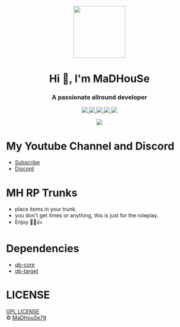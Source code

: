 <p align="center">
    <img width="140" src="https://icons.iconarchive.com/icons/iconarchive/red-orb-alphabet/128/Letter-M-icon.png" />  
    <h1 align="center">Hi 👋, I'm MaDHouSe</h1>
    <h3 align="center">A passionate allround developer </h3>    
</p>

<p align="center">
  <a href="https://github.com/MaDHouSe79/mh-rptrunks/issues">
    <img src="https://img.shields.io/github/issues/MaDHouSe79/mh-rptrunks"/> 
  </a>
  <a href="https://github.com/MaDHouSe79/mh-rptrunks/watchers">
    <img src="https://img.shields.io/github/watchers/MaDHouSe79/mh-rptrunks"/> 
  </a> 
  <a href="https://github.com/MaDHouSe79/mh-rptrunks/network/members">
    <img src="https://img.shields.io/github/forks/MaDHouSe79/mh-rptrunks"/> 
  </a>  
  <a href="https://github.com/MaDHouSe79/mh-rptrunks/stargazers">
    <img src="https://img.shields.io/github/stars/MaDHouSe79/mh-rptrunks?color=white"/> 
  </a>
  <a href="https://github.com/MaDHouSe79/mh-rptrunks/blob/main/LICENSE">
    <img src="https://img.shields.io/github/license/MaDHouSe79/mh-rptrunks?color=black"/> 
  </a>      
</p>

<p align="center">
  <img alig src="https://github-profile-trophy.vercel.app/?username=MaDHouSe79&margin-w=15&column=6" />
</p>

# My Youtube Channel and Discord
- [Subscribe](https://www.youtube.com/c/@MaDHouSe79) 
- [Discord](https://discord.gg/vJ9EukCmJQ)

# MH RP Trunks
- place items in your trunk.
- you don't get itmes or anything, this is just for the roleplay.
- Enjoy 👊😎👍

# Dependencies
- [qb-core](https://github.com/qbcore-framework/qb-core)
- [qb-target](https://github.com/qbcore-framework/qb-target)

# LICENSE
[GPL LICENSE](./LICENSE)<br />
&copy; [MaDHouSe79](https://www.youtube.com/@MaDHouSe79)
